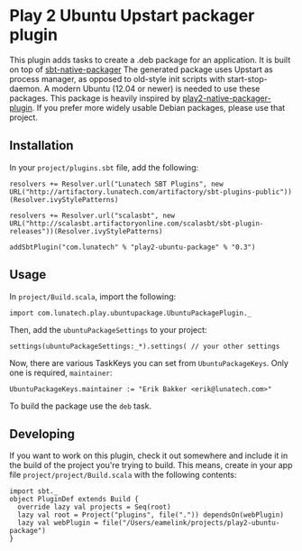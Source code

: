Play 2 Ubuntu Upstart packager plugin
=====================================

This plugin adds tasks to create a .deb package for an application. It is built on top of [sbt-native-packager](https://github.com/sbt/sbt-native-packager) The generated package uses Upstart as process manager, as opposed to old-style init scripts with start-stop-daemon. A modern Ubuntu (12.04 or newer) is needed to use these packages. This package is heavily inspired by [play2-native-packager-plugin](https://github.com/kryptt/play2-native-packager-plugin). If you prefer more widely usable Debian packages, please use that project.

Installation
------------

In your `project/plugins.sbt` file, add the following:

    resolvers += Resolver.url("Lunatech SBT Plugins", new URL("http://artifactory.lunatech.com/artifactory/sbt-plugins-public"))(Resolver.ivyStylePatterns)

    resolvers += Resolver.url("scalasbt", new URL("http://scalasbt.artifactoryonline.com/scalasbt/sbt-plugin-releases"))(Resolver.ivyStylePatterns)

    addSbtPlugin("com.lunatech" % "play2-ubuntu-package" % "0.3")

Usage
-----

In `project/Build.scala`, import the following:

    import com.lunatech.play.ubuntupackage.UbuntuPackagePlugin._

Then, add the `ubuntuPackageSettings` to your project:

    settings(ubuntuPackageSettings:_*).settings( // your other settings

Now, there are various TaskKeys you can set from `UbuntuPackageKeys`. Only one is required, `maintainer`:

    UbuntuPackageKeys.maintainer := "Erik Bakker <erik@lunatech.com>"

To build the package use the `deb` task.

Developing
----------

If you want to work on this plugin, check it out somewhere and include it in the build of the project you're trying to build. This means, create in your app file `project/project/Build.scala` with the following contents:

    import sbt._
    object PluginDef extends Build {
      override lazy val projects = Seq(root)
      lazy val root = Project("plugins", file(".")) dependsOn(webPlugin)
      lazy val webPlugin = file("/Users/eamelink/projects/play2-ubuntu-package")
    }


